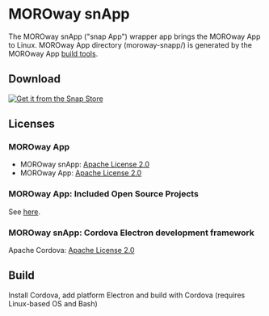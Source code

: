 # MOROway snApp

The MOROway snApp ("snap App") wrapper app brings the MOROway App to Linux. MOROway App directory (moroway-snapp/) is generated by the MOROway App [build tools](https://github.com/MOROway/moroway-app-dev).

## Download

[![Get it from the Snap Store](https://snapcraft.io/static/images/badges/en/snap-store-black.svg)](https://snapcraft.io/moroway-app)

## Licenses

### MOROway App

* MOROway snApp: [Apache License 2.0](./LICENSE)
* MOROway App: [Apache License 2.0](https://github.com/MOROway/moroway-app-dev/blob/main/LICENSE.txt)

### MOROway App: Included Open Source Projects

See [here](./moroway-snapp/src/lib/README.md).

### MOROway snApp: Cordova Electron development framework

Apache Cordova: [Apache License 2.0](https://github.com/apache/cordova-electron/blob/master/LICENSE)

## Build

Install Cordova, add platform Electron and build with Cordova (requires Linux-based OS and Bash)
